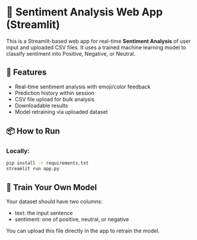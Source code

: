 # 🧠 Sentiment Analysis Web App (Streamlit)

This is a Streamlit-based web app for real-time **Sentiment Analysis** of user input and uploaded CSV files. It uses a trained machine learning model to classify sentiment into Positive, Negative, or Neutral.

## 🚀 Features

- Real-time sentiment analysis with emoji/color feedback
- Prediction history within session
- CSV file upload for bulk analysis
- Downloadable results
- Model retraining via uploaded dataset

## 📦 How to Run

### Locally:
```bash
pip install -r requirements.txt
streamlit run app.py
```

## 🧠 Train Your Own Model
Your dataset should have two columns:

- text: the input sentence
- sentiment: one of positive, neutral, or negative

You can upload this file directly in the app to retrain the model.